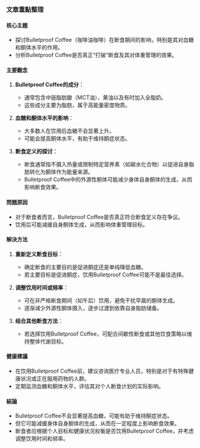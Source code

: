 ### 文章重點整理

#### 核心主題
- 探讨Bulletproof Coffee（咖啡油咖啡）在断食期间的影响，特别是其对血糖和酮体水平的作用。
- 分析Bulletproof Coffee是否真正“打破”断食及其对体重管理的效果。

#### 主要觀念
1. **Bulletproof Coffee的成分**：
   - 通常包含中链脂肪酸（MCT油）、黄油以及有时加入全脂奶。
   - 这些成分主要为脂肪，属于高能量密度物质。

2. **血糖和酮体水平的影响**：
   - 大多数人在饮用后血糖不会显著上升。
   - 可能会提高酮体水平，有助于维持酮症状态。

3. **断食定义的探讨**：
   - 断食通常指不摄入热量或限制特定营养素（如碳水化合物）以促进自身脂肪转化为酮体作为能量来源。
   - Bulletproof Coffee中的外源性酮体可能减少身体自身酮体的生成，从而影响断食效果。

#### 問題原因
- 对于断食者而言，Bulletproof Coffee是否真正符合断食定义存在争议。
- 饮用后可能减缓自身酮体生成，从而影响体重管理目标。

#### 解決方法
1. **重新定义断食目标**：
   - 确定断食的主要目的是促进酮症还是单纯降低血糖。
   - 若主要目标是促进酮症，饮用Bulletproof Coffee可能不是最佳选择。

2. **调整饮用时间或频率**：
   - 可在非严格断食期间（如午后）饮用，避免干扰早晨的酮体生成。
   - 逐渐减少外源性酮体摄入，逐步过渡到依靠自身脂肪储备。

3. **结合其他断食方法**：
   - 若选择饮用Bulletproof Coffee，可配合间歇性断食或其他饮食策略以维持整体代谢目标。

#### 健康建議
- 在饮用Bulletproof Coffee前，建议咨询医疗专业人员，特别是对于有特殊健康状况或正在服用药物的人群。
- 定期监测血糖和酮体水平，评估其对个人断食计划的实际影响。

#### 結論
- Bulletproof Coffee不会显著提高血糖，可能有助于维持酮症状态。
- 但它可能减缓身体自身酮体的生成，从而在一定程度上影响断食效果。
- 断食者应根据个人目标和健康状况权衡是否饮用Bulletproof Coffee，并考虑调整饮用时间和频率。